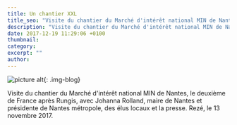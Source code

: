 ```yaml
---
title: Un chantier XXL
title_seo: "Visite du chantier du Marché d'intérêt national MIN de Nantes, le deuxième de France après Rungis"
description: "Visite du chantier du Marché d'intérêt national MIN de Nantes, le deuxième de France après Rungis"
date: 2017-12-19 11:29:06 +0100
thumbnail:
category:
excerpt: ""
author:
---
```

![picture alt](/images/blog/chantierXXL_01.jpg "chantier du Marché d'intérêt national MIN de Nantes"){: .img-blog}

Visite du chantier du Marché d'intérêt national MIN de Nantes, le deuxième de France après Rungis, avec Johanna Rolland, maire de Nantes et présidente de Nantes métropole, des élus locaux et la presse. Rezé, le 13 novembre 2017.

